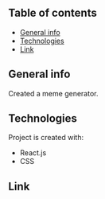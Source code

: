 ## Table of contents

- [General info](#general-info)
- [Technologies](#technologies)
- [Link](#link)

## General info

Created a meme generator.

## Technologies

Project is created with:

- React.js
- CSS

## Link
